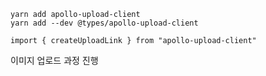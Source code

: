     yarn add apollo-upload-client
    yarn add --dev @types/apollo-upload-client

    import { createUploadLink } from "apollo-upload-client"

이미지 업로드 과정 진행